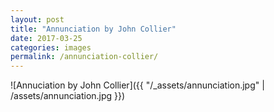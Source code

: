 ```yaml
---
layout: post
title: "Annunciation by John Collier"
date: 2017-03-25
categories: images
permalink: /annunciation-collier/
---
```


![Annuciation by John Collier]({{ "/_assets/annunciation.jpg" | /assets/annunciation.jpg }})
